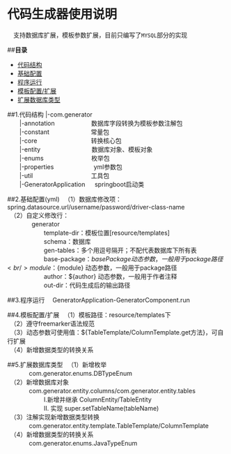 **代码生成器使用说明**       
==============                           
　支持数据库扩展，模板参数扩展，目前只编写了`MYSQL`部分的实现

##**目录**
* [代码结构](#代码结构)
* [基础配置](#基础配置)
* [程序运行](#程序运行)
* [模板配置/扩展](#模板配置/扩展)
* [扩展数据库类型](#扩展数据库类型)


##1.代码结构
|-com.generator<br/>
　　|-annotation　　　　　　数据库字段转换为模板参数注解包<br/>
　　|-constant　 　 　 　　　常量包<br/>
　　|-core 　 　　　　　　 　转换核心包<br/>
　　|-entity 　 　 　　 　 　　数据库对象、模板对象<br/>
　　|-enums 　 　 　　　　　枚举包<br/>
　　|-properties 　 　　　　　yml参数包<br/>
　　|-util 　 　　　　　　　　工具包<br/>
　　|-GeneratorApplication 　 springboot启动类<br/>

##2.基础配置(yml)
　（1）数据库修改项：spring.datasource.url/username/password/driver-class-name<br/>
　（2）自定义修改行：<br/>
　　　　generator<br/>
　　　　　　template-dir：模板位置[resource/templates]<br/>
　　　　　　schema：数据库<br/>
　　　　　　gen-tables：多个用逗号隔开；不配代表数据库下所有表<br/>
　　　　　　base-package：${basePackage} 动态参数，一般用于package路径<br/>
　　　　　　module：${module} 动态参数，一般用于package路径<br/>
　　　　　　author：${author} 动态参数，一般用于作者注释<br/>
　　　　　　out-dir：代码生成后的输出路径<br/>

##3.程序运行
　GeneratorApplication-GeneratorComponent.run

##4.模板配置/扩展
　（1）模板路径：resource/templates下<br/>
　（2）遵守freemarker语法规范<br/>
　（3）动态参数可使用值：${TableTemplate/ColumnTemplate.get方法}，可自行扩展<br/>
　（4）新增数据类型的转换关系<br/>

##5.扩展数据库类型
　（1）新增枚举<br/>
 　 　 　com.generator.enums.DBTypeEnum<br/>
　（2）新增数据库对象<br/>
 　 　 　com.generator.entity.columns/com.generator.entity.tables<br/>
　　　　　　I.新增并继承 ColumnEntity/TableEntity<br/>
　　　　　　II. 实现 super.setTableName(tableName)<br/>
　（3）注解实现新增数据类型转换<br/>
 　 　 　com.generator.entity.template.TableTemplate/ColumnTemplate <br/>
　（4）新增数据类型的转换关系<br/>
  　 　 　com.generator.enums.JavaTypeEnum<br/>